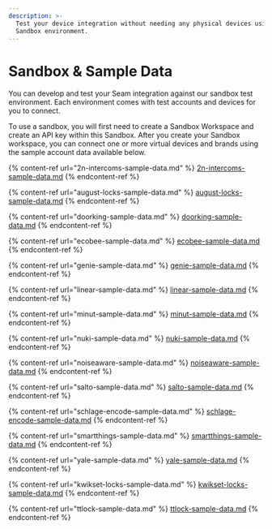```yaml
---
description: >-
  Test your device integration without needing any physical devices using a
  Sandbox environment.
---
```


# Sandbox & Sample Data

You can develop and test your Seam integration against our sandbox test environment. Each environment comes with test accounts and devices for you to connect.

To use a sandbox, you will first need to create a Sandbox Workspace and create an API key within this Sandbox. After you create your Sandbox workspace, you can connect one or more virtual devices and brands using the sample account data available below.

{% content-ref url="2n-intercoms-sample-data.md" %}
[2n-intercoms-sample-data.md](2n-intercoms-sample-data.md)
{% endcontent-ref %}

{% content-ref url="august-locks-sample-data.md" %}
[august-locks-sample-data.md](august-locks-sample-data.md)
{% endcontent-ref %}

{% content-ref url="doorking-sample-data.md" %}
[doorking-sample-data.md](doorking-sample-data.md)
{% endcontent-ref %}

{% content-ref url="ecobee-sample-data.md" %}
[ecobee-sample-data.md](ecobee-sample-data.md)
{% endcontent-ref %}

{% content-ref url="genie-sample-data.md" %}
[genie-sample-data.md](genie-sample-data.md)
{% endcontent-ref %}

{% content-ref url="linear-sample-data.md" %}
[linear-sample-data.md](linear-sample-data.md)
{% endcontent-ref %}

{% content-ref url="minut-sample-data.md" %}
[minut-sample-data.md](minut-sample-data.md)
{% endcontent-ref %}

{% content-ref url="nuki-sample-data.md" %}
[nuki-sample-data.md](nuki-sample-data.md)
{% endcontent-ref %}

{% content-ref url="noiseaware-sample-data.md" %}
[noiseaware-sample-data.md](noiseaware-sample-data.md)
{% endcontent-ref %}

{% content-ref url="salto-sample-data.md" %}
[salto-sample-data.md](salto-sample-data.md)
{% endcontent-ref %}

{% content-ref url="schlage-encode-sample-data.md" %}
[schlage-encode-sample-data.md](schlage-encode-sample-data.md)
{% endcontent-ref %}

{% content-ref url="smartthings-sample-data.md" %}
[smartthings-sample-data.md](smartthings-sample-data.md)
{% endcontent-ref %}

{% content-ref url="yale-sample-data.md" %}
[yale-sample-data.md](yale-sample-data.md)
{% endcontent-ref %}

{% content-ref url="kwikset-locks-sample-data.md" %}
[kwikset-locks-sample-data.md](kwikset-locks-sample-data.md)
{% endcontent-ref %}

{% content-ref url="ttlock-sample-data.md" %}
[ttlock-sample-data.md](ttlock-sample-data.md)
{% endcontent-ref %}
